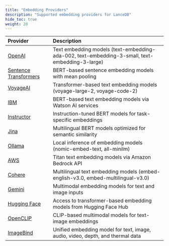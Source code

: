 ```yaml
---
title: "Embedding Providers"
description: "Supported embedding providers for LanceDB"
hide_toc: true
weight: 20
---
```


| Provider | Description |
|:---------|:------------|
| [OpenAI](/docs/integrations/embedding/openai) | Text embedding models (text-embedding-ada-002, text-embedding-3-small, text-embedding-3-large) |
| [Sentence Transformers](/docs/integrations/embedding/sentence-transformers) | BERT-based sentence embedding models with mean pooling |
| [VoyageAI](/docs/integrations/embedding/voyageai) | Transformer-based text embedding models (voyage-large-2, voyage-code-2) |
| [IBM](/docs/integrations/embedding/ibm) | BERT-based text embedding models via Watson AI services |
| [Instructor](/docs/integrations/embedding/instructor) | Instruction-tuned BERT models for task-specific embeddings |
| [Jina](/docs/integrations/embedding/jina) | Multilingual BERT models optimized for semantic similarity |
| [Ollama](/docs/integrations/embedding/ollama) | Local inference of embedding models (nomic-embed-text, all-minilm) |
| [AWS](/docs/integrations/embedding/aws) | Titan text embedding models via Amazon Bedrock API |
| [Cohere](/docs/integrations/embedding/cohere) | Multilingual text embedding models (embed-english-v3.0, embed-multilingual-v3.0) |
| [Gemini](/docs/integrations/embedding/gemini) | Multimodal embedding models for text and image inputs |
| [Hugging Face](/docs/integrations/embedding/huggingface) | Access to transformer-based embedding models from Hugging Face Hub |
| [OpenCLIP](/docs/integrations/embedding/openclip) | CLIP-based multimodal models for text-image embeddings |
| [ImageBind](/docs/integrations/embedding/imagebind) | Unified embedding model for text, image, audio, video, depth, and thermal data |
